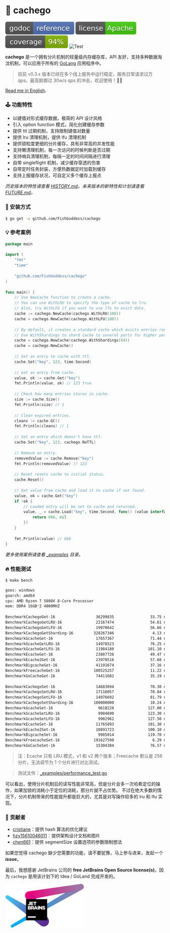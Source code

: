 # 🍰 cachego

[![Go Doc](_icons/godoc.svg)](https://pkg.go.dev/github.com/FishGoddess/cachego)
[![License](_icons/license.svg)](https://www.apache.org/licenses/LICENSE-2.0.html)
[![License](_icons/coverage.svg)](_icons/coverage.svg)
![Test](https://github.com/FishGoddess/cachego/actions/workflows/test.yml/badge.svg)

**cachego** 是一个拥有分片机制的轻量级内存缓存库，API 友好，支持多种数据淘汰机制，可以应用于所有的 [GoLang](https://golang.org) 应用程序中。

> 目前 v0.3.x 版本已经在多个线上服务中运行稳定，服务日常请求过万 qps，最高抵御过 30w/s qps 的冲击，欢迎使用！👏🏻

[Read me in English](./README.en.md).

### 🕹 功能特性

* 以键值对形式缓存数据，极简的 API 设计风格
* 引入 option function 模式，简化创建缓存参数
* 提供 ttl 过期机制，支持限制键值对数量
* 提供 lru 清理机制，提供 lfu 清理机制
* 提供锁粒度更细的分片缓存，具有非常高的并发性能
* 支持懒清理机制，每一次访问的时候判断是否过期
* 支持哨兵清理机制，每隔一定的时间间隔进行清理
* 自带 singleflight 机制，减少缓存穿透的伤害
* 自带定时任务封装，方便热数据定时加载到缓存
* 支持上报缓存状况，可自定义多个缓存上报点

_历史版本的特性请查看 [HISTORY.md](./HISTORY.md)。未来版本的新特性和计划请查看 [FUTURE.md](./FUTURE.md)。_

### 🚀 安装方式

```bash
$ go get -u github.com/FishGoddess/cachego
```

### 💡 参考案例

```go
package main

import (
	"fmt"
	"time"

	"github.com/FishGoddess/cachego"
)

func main() {
	// Use NewCache function to create a cache.
	// You can use WithLRU to specify the type of cache to lru.
	// Also, try WithLFU if you want to use lfu to evict data.
	cache := cachego.NewCache(cachego.WithLRU(100))
	cache = cachego.NewCache(cachego.WithLFU(100))

	// By default, it creates a standard cache which evicts entries randomly.
	// Use WithShardings to shard cache to several parts for higher performance.
	cache = cachego.NewCache(cachego.WithShardings(64))
	cache = cachego.NewCache()

	// Set an entry to cache with ttl.
	cache.Set("key", 123, time.Second)

	// Get an entry from cache.
	value, ok := cache.Get("key")
	fmt.Println(value, ok) // 123 true

	// Check how many entries stores in cache.
	size := cache.Size()
	fmt.Println(size) // 1

	// Clean expired entries.
	cleans := cache.GC()
	fmt.Println(cleans) // 1

	// Set an entry which doesn't have ttl.
	cache.Set("key", 123, cachego.NoTTL)

	// Remove an entry.
	removedValue := cache.Remove("key")
	fmt.Println(removedValue) // 123

	// Reset resets cache to initial status.
	cache.Reset()

	// Get value from cache and load it to cache if not found.
	value, ok = cache.Get("key")
	if !ok {
		// Loaded entry will be set to cache and returned.
		value, _ = cache.Load("key", time.Second, func() (value interface{}, err error) {
			return 666, nil
		})
	}

	fmt.Println(value) // 666
}
```

_更多使用案例请查看 [_examples](./_examples) 目录。_

### 🔥 性能测试

```bash
$ make bench
```

```bash
goos: windows
goarch: amd64
cpu: AMD Ryzen 7 5800X 8-Core Processor
mem: DDR4 16GB*2 4000MHZ

BenchmarkCachegoGet-16                  36299835                33.75 ns/op            0 B/op          0 allocs/op
BenchmarkCachegoGetLRU-16               22167474                54.61 ns/op            0 B/op          0 allocs/op
BenchmarkCachegoGetLFU-16               19970642                56.66 ns/op            0 B/op          0 allocs/op
BenchmarkCachegoGetSharding-16         328267346                 4.13 ns/op            0 B/op          0 allocs/op
BenchmarkGcacheGet-16                   17657367                71.44 ns/op           16 B/op          1 allocs/op
BenchmarkGcacheGetLRU-16                14978523                76.25 ns/op           16 B/op          1 allocs/op
BenchmarkGcacheGetLFU-16                11984180               101.10 ns/op           16 B/op          1 allocs/op
BenchmarkEcacheGet-16                   23887726                49.47 ns/op            0 B/op          0 allocs/op
BenchmarkEcache2Get-16                  23970516                57.68 ns/op            0 B/op          0 allocs/op
BenchmarkBigcacheGet-16                 41191674                37.16 ns/op            7 B/op          2 allocs/op
BenchmarkFreecacheGet-16               100525257                11.22 ns/op           27 B/op          2 allocs/op
BenchmarkGoCacheGet-16                  74411682                35.19 ns/op            0 B/op          0 allocs/op

BenchmarkCachegoSet-16                  14683694                70.30 ns/op           16 B/op          1 allocs/op
BenchmarkCachegoSetLRU-16               17116057                70.84 ns/op           16 B/op          1 allocs/op
BenchmarkCachegoSetLFU-16               14976692                81.79 ns/op           16 B/op          1 allocs/op
BenchmarkCachegoSetSharding-16         100000000                10.24 ns/op           16 B/op          1 allocs/op
BenchmarkGcacheSet-16                    9618228               127.00 ns/op           56 B/op          3 allocs/op
BenchmarkGcacheSetLRU-16                 9984690               123.30 ns/op           56 B/op          3 allocs/op
BenchmarkGcacheSetLFU-16                 9982962               127.50 ns/op           56 B/op          3 allocs/op
BenchmarkEcacheSet-16                   11765893               101.30 ns/op           32 B/op          2 allocs/op
BenchmarkEcache2Set-16                  10891723               100.10 ns/op           32 B/op          2 allocs/op
BenchmarkBigcacheSet-16                  9985014               119.70 ns/op           90 B/op          0 allocs/op
BenchmarkFreecacheSet-16               191627598                 6.29 ns/op            0 B/op          0 allocs/op
BenchmarkGoCacheSet-16                  15304384                76.57 ns/op           16 B/op          1 allocs/op
```

> 注：Ecache 只有 LRU 模式，v1 和 v2 两个版本；Freecache 默认是 256 分片，无法调节为 1 个分片进行对比测试。

> 测试文件：[_examples/performance_test.go](./_examples/performance_test.go)

可以看出，使用分片机制后的读写性能非常高，但是分片会多一次哈希定位的操作，如果加锁的消耗小于定位的消耗，那分片就不占优势。
不过在绝大多数的情况下，分片机制带来的性能提升都是巨大的，尤其是对写操作较多的 lru 和 lfu 实现。

### 👥 贡献者

* [cristiane](https://gitee.com/cristiane)：提供 hash 算法的优化建议
* [hzy15610046011](https://gitee.com/hzy15610046011)：提供架构设计文档和图片
* [chen661](https://gitee.com/chen661)：提供 segmentSize 设置选项的参数限制想法

如果您觉得 cachego 缺少您需要的功能，请不要犹豫，马上参与进来，发起一个 _**issue**_。

最后，我想感谢 JetBrains 公司的 **free JetBrains Open Source license(s)**，因为 `cachego` 是用该计划下的 Idea / GoLand 完成开发的。

<a href="https://www.jetbrains.com/?from=cachego" target="_blank"><img src="./_icons/jetbrains.png" width="250"/></a>

